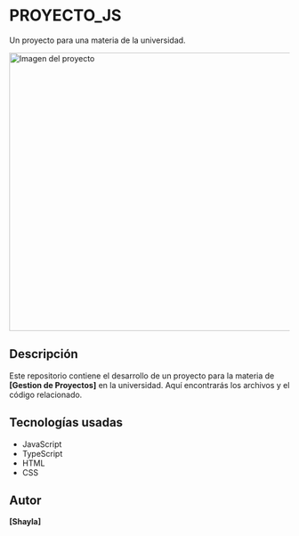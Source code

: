 # PROYECTO_JS
Un proyecto para una materia de la universidad.

<img src="https://i.postimg.cc/SsQGbTy4/tra.png" alt="Imagen del proyecto" width="1000" height="500">

## Descripción
Este repositorio contiene el desarrollo de un proyecto para la materia de **[Gestion de Proyectos]** en la universidad. Aquí encontrarás los archivos y el código relacionado.

## Tecnologías usadas
- JavaScript
- TypeScript
- HTML
- CSS

## Autor
**[Shayla]**
